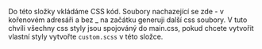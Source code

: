 Do této složky vkládáme CSS kód. Soubory nachazející se zde - v kořenovém adresáři a bez _ na začátku generuji další css soubory. V tuto chvíli všechny css styly jsou spojováný do main.css, pokud chcete vytvořit vlastní styly vytvořte `custom.scss` v této složce.
